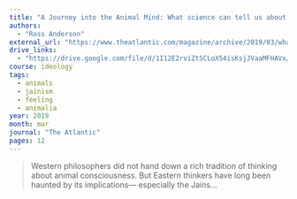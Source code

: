 ```yaml
---
title: "A Journey into the Animal Mind: What science can tell us about how other creatures experience the world"
authors:
  - "Ross Anderson"
external_url: "https://www.theatlantic.com/magazine/archive/2019/03/what-the-crow-knows/580726/"
drive_links:
  - "https://drive.google.com/file/d/1I12E2rviZtSCLoX54isKsjJVaaMFHAVx/view?usp=drivesdk"
course: ideology
tags:
  - animals
  - jainism
  - feeling
  - animalia
year: 2019
month: mar
journal: "The Atlantic"
pages: 12
---
```


> Western philosophers did not hand
down a rich tradition of thinking about
animal consciousness. But Eastern thinkers
have long been haunted by its implications—
especially the Jains...
